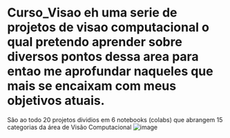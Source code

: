 # Curso_Visao eh uma serie de projetos de visao computacional o qual pretendo aprender sobre diversos pontos dessa area para entao me aprofundar naqueles que mais se encaixam com meus objetivos atuais. 


São ao todo 20 projetos dividios em 6 notebooks (colabs) que abrangem 15 categorias da área de Visão Computacional 
![image](https://github.com/user-attachments/assets/8e634986-84c9-4b02-93f6-dc3c34e1d6c5)
